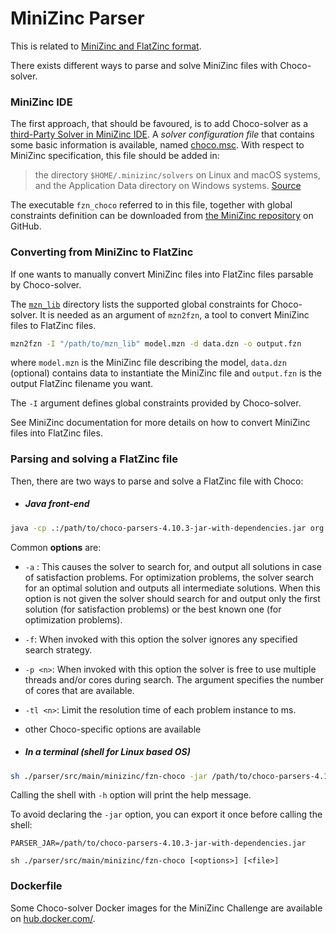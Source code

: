 MiniZinc Parser
===============

This is related to [MiniZinc and FlatZinc format](http://www.minizinc.org).

There exists different ways to parse and solve MiniZinc files with Choco-solver.

### MiniZinc IDE

The first approach, that should be favoured, is to add Choco-solver as a [third-Party Solver in MiniZinc IDE](https://www.minizinc.org/doc-2.4.3/en/fzn-spec.html#solver-configuration-files). 
A *solver configuration file* that contains some basic information is available, named [choco.msc](https://github.com/chocoteam/choco-solver/blob/master/parsers/src/main/minizinc/choco.msc).
With respect to MiniZinc specification, this file should be added in:
> the directory `$HOME/.minizinc/solvers` on Linux and macOS systems, and the Application Data directory on Windows systems.
> [Source](https://www.minizinc.org/doc-2.4.3/en/fzn-spec.html#solver-configuration-files)

The executable `fzn_choco` referred to in this file, together with global constraints definition can be downloaded from [the MiniZinc repository](https://github.com/chocoteam/choco-solver/tree/master/parsers/src/main/minizinc) on GitHub.

### Converting from MiniZinc to FlatZinc

If one wants to manually convert MiniZinc files into FlatZinc files parsable by Choco-solver. 

The [`mzn_lib`](https://github.com/chocoteam/choco-solver/blob/master/parsers/src/main/minizinc/mzn_lib) directory lists the supported global constraints for Choco-solver.
It is needed as an argument of `mzn2fzn`, a tool to convert MiniZinc files to FlatZinc files. 
    
```bash
mzn2fzn -I "/path/to/mzn_lib" model.mzn -d data.dzn -o output.fzn
```

where `model.mzn` is the MiniZinc file describing the model, 
`data.dzn` (optional) contains data to instantiate the MiniZinc file and
`output.fzn` is the output FlatZinc filename you want.

The `-I` argument defines global constraints provided by Choco-solver.

See MiniZinc documentation for more details on how to convert MiniZinc files into FlatZinc files.

### Parsing and solving a FlatZinc file

Then, there are two ways to parse and solve a FlatZinc file with Choco:

* ##### Java front-end

```bash
java -cp .:/path/to/choco-parsers-4.10.3-jar-with-dependencies.jar org.chocosolver.parser.flatzinc.ChocoFZN [<options>] [<file>]
```
  
Common __options__ are:
* ```-a``` : This causes the solver to search for, and output all solutions in case of satisfaction problems. For optimization problems, the solver search for an optimal solution and outputs all intermediate solutions. When this option is not given the solver should search for and output only the first solution (for satisfaction problems) or the best known one (for optimization problems).
* ```-f```: When invoked with this option the solver ignores any specified search strategy.
* ```-p <n>```: When invoked with this option the solver is free to use multiple threads and/or cores during search.  The argument <n> specifies the number of cores that are available. 
* ```-tl <n>```: Limit the resolution time of each problem instance to <n> ms.
* other Choco-specific options are available
  
* ##### In a terminal (shell for Linux based OS)
  
```bash 
sh ./parser/src/main/minizinc/fzn-choco -jar /path/to/choco-parsers-4.10.3-jar-with-dependencies.jar [<options>] [<file>]
```

Calling the shell with `-h` option will print the help message.

To avoid declaring the `-jar` option, you can export it once before calling the shell:

   `PARSER_JAR=/path/to/choco-parsers-4.10.3-jar-with-dependencies.jar`
   
   `sh ./parser/src/main/minizinc/fzn-choco [<options>] [<file>]`


### Dockerfile

Some Choco-solver Docker images for the MiniZinc Challenge are available on [hub.docker.com/](https://hub.docker.com/repository/docker/chocoteam/choco-solver-mzn/general).
